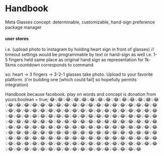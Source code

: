 # Handbook
Meta Glasses concept: determinable, customizable, hand-sign preference package manager

#### user stores
i.e. (upload photo to instagram by holding heart sign in front of glasses)
// timeout settings would be programmable by text or hand-sign as well i.e. 1-5 fingers held same place as original hand sign as representation for 1k-5kms
countdown corresponds to command.

so:
heart ->
3 fingers ->
3-2-1 glasses take photo.
Upload to your favorite platform. (i'm building one [which could fail] so hopefully permits integration) 

Handbook because facebook. play on words and concept is donation from yours:boolean = true; 
😂💡😂💡😂💡😂💡😂💡😂💡😂💡😂💡😂💡😂💡😂💡😂💡😂💡😂💡😂💡😂💡😂💡😂💡😂💡😂💡😂💡😂💡😂💡😂💡😂💡😂💡😂💡😂💡😂💡😂💡😂💡😂💡😂💡😂💡😂💡😂💡😂💡😂💡😂💡😂💡😂💡😂💡😂💡😂💡😂💡😂💡😂💡😂💡😂💡😂💡😂💡😂💡😂💡😂💡😂💡😂💡😂💡😂💡😂💡😂💡😂💡😂💡😂💡😂💡😂💡😂💡😂💡😂💡😂💡😂💡😂💡😂💡😂💡😂💡😂💡😂💡😂💡😂💡😂💡😂💡😂💡😂💡😂💡😂💡😂💡😂💡😂💡😂💡😂💡😂💡😂💡😂💡😂💡😂💡😂💡😂💡😂💡😂💡😂💡😂💡😂💡😂💡😂💡😂💡😂💡😂💡😂💡😂💡😂💡😂💡😂💡😂💡😂💡😂💡😂💡😂💡😂💡😂💡😂💡😂💡😂💡😂💡😂💡😂💡😂💡😂💡😂💡😂💡😂💡😂💡😂💡😂💡😂💡😂💡😂💡😂💡😂💡😂💡😂💡😂💡😂💡😂💡😂💡😂💡😂💡😂💡😂💡😂💡😂💡😂💡😂💡😂💡😂💡😂💡😂💡😂💡😂💡😂💡😂💡😂💡😂💡😂💡😂💡😂💡😂💡😂💡😂💡😂💡😂💡😂💡😂💡😂💡😂💡😂💡😂💡😂💡😂💡😂💡😂💡😂💡😂💡😂💡😂


